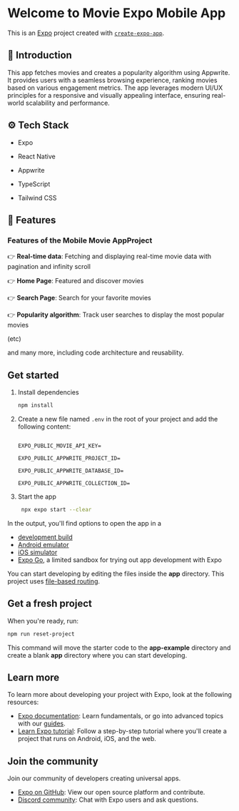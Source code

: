 # Welcome to Movie Expo Mobile App 

This is an [Expo](https://expo.dev) project created with [`create-expo-app`](https://www.npmjs.com/package/create-expo-app).

## <a name="introduction">🤖 Introduction</a>

This app fetches movies and creates a popularity algorithm using Appwrite.
It provides users with a seamless browsing experience, ranking movies based on various engagement metrics.
The app leverages modern UI/UX principles for a responsive and visually appealing interface, ensuring real-world scalability and performance.

## <a name="tech-stack">⚙️ Tech Stack</a>

- Expo

- React Native

- Appwrite

- TypeScript

- Tailwind CSS

## <a name="features">🔋 Features</a>

### Features of the Mobile Movie AppProject

👉 **Real-time data**: Fetching and displaying real-time movie data with pagination and infinity scroll

👉 **Home Page**: Featured and discover movies

👉 **Search Page**: Search for your favorite movies

👉 **Popularity algorithm**: Track user searches to display the most popular movies

(etc)

and many more, including code architecture and reusability.

## Get started

1. Install dependencies

   ```bash
   npm install
   ```
2. Create a new file named `.env` in the root of your project and add the following content:

   ```env
   
   EXPO_PUBLIC_MOVIE_API_KEY=
   
   EXPO_PUBLIC_APPWRITE_PROJECT_ID=
   
   EXPO_PUBLIC_APPWRITE_DATABASE_ID=
   
   EXPO_PUBLIC_APPWRITE_COLLECTION_ID=
      ```

3. Start the app

   ```bash
    npx expo start --clear


In the output, you'll find options to open the app in a

- [development build](https://docs.expo.dev/develop/development-builds/introduction/)
- [Android emulator](https://docs.expo.dev/workflow/android-studio-emulator/)
- [iOS simulator](https://docs.expo.dev/workflow/ios-simulator/)
- [Expo Go](https://expo.dev/go), a limited sandbox for trying out app development with Expo

You can start developing by editing the files inside the **app** directory. This project uses [file-based routing](https://docs.expo.dev/router/introduction).

## Get a fresh project

When you're ready, run:

```bash
npm run reset-project
```

This command will move the starter code to the **app-example** directory and create a blank **app** directory where you can start developing.

## Learn more

To learn more about developing your project with Expo, look at the following resources:

- [Expo documentation](https://docs.expo.dev/): Learn fundamentals, or go into advanced topics with our [guides](https://docs.expo.dev/guides).
- [Learn Expo tutorial](https://docs.expo.dev/tutorial/introduction/): Follow a step-by-step tutorial where you'll create a project that runs on Android, iOS, and the web.

## Join the community

Join our community of developers creating universal apps.

- [Expo on GitHub](https://github.com/expo/expo): View our open source platform and contribute.
- [Discord community](https://chat.expo.dev): Chat with Expo users and ask questions.
